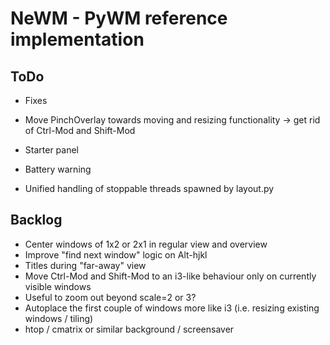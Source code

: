 # NeWM - PyWM reference implementation

## ToDo

- Fixes
- Move PinchOverlay towards moving and resizing functionality -> get rid of Ctrl-Mod and Shift-Mod

- Starter panel
- Battery warning
- Unified handling of stoppable threads spawned by layout.py


## Backlog

- Center windows of 1x2 or 2x1 in regular view and overview
- Improve "find next window" logic on Alt-hjkl
- Titles during "far-away" view
- Move Ctrl-Mod and Shift-Mod to an i3-like behaviour only on currently visible windows
- Useful to zoom out beyond scale=2 or 3?
- Autoplace the first couple of windows more like i3 (i.e. resizing existing windows / tiling)
- htop / cmatrix or similar background / screensaver

